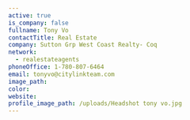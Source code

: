 ```yaml
---
active: true
is_company: false
fullname: Tony Vo
contactTitle: Real Estate
company: Sutton Grp West Coast Realty- Coq
network:
  - realestateagents
phoneOffice: 1-780-807-6464
email: tonyvo@citylinkteam.com
image_path:
color:
website:
profile_image_path: /uploads/Headshot tony vo.jpg
---
```


